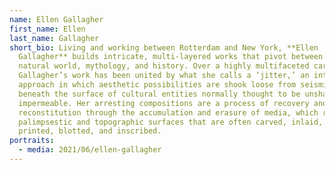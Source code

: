 ```yaml
---
name: Ellen Gallagher
first_name: Ellen
last_name: Gallagher
short_bio: Living and working between Rotterdam and New York, **Ellen
  Gallagher** builds intricate, multi-layered works that pivot between the
  natural world, mythology, and history. Over a highly multifaceted career,
  Gallagher’s work has been united by what she calls a ‘jitter,’ an intellectual
  approach in which aesthetic possibilities are shook loose from seismic cracks
  beneath the surface of cultural entities normally thought to be unshakable and
  impermeable. Her arresting compositions are a process of recovery and
  reconstitution through the accumulation and erasure of media, which results in
  palimpsestic and topographic surfaces that are often carved, inlaid, mounted,
  printed, blotted, and inscribed.
portraits:
  - media: 2021/06/ellen-gallagher
---
```

